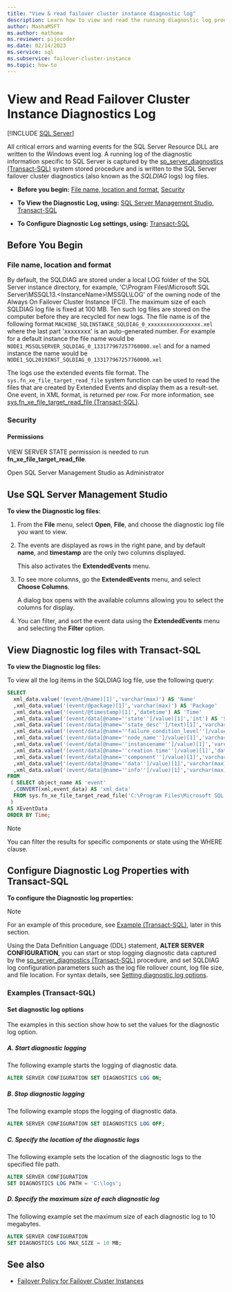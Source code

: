 ```yaml
---
title: "View & read failover cluster instance diagnostic log"
description: Learn how to view and read the running diagnostic log produced by a SQL Server failover cluster instance.
author: MashaMSFT
ms.author: mathoma
ms.reviewer: pijocoder
ms.date: 02/14/2023
ms.service: sql
ms.subservice: failover-cluster-instance
ms.topic: how-to
---
```

# View and Read Failover Cluster Instance Diagnostics Log

[!INCLUDE [SQL Server](../../../includes/applies-to-version/sqlserver.md)]

All critical errors and warning events for the SQL Server Resource DLL are written to the Windows event log. A running log of the diagnostic information specific to SQL Server is captured by the [sp_server_diagnostics &#40;Transact-SQL&#41;](../../../relational-databases/system-stored-procedures/sp-server-diagnostics-transact-sql.md) system stored procedure and is written to the SQL Server failover cluster diagnostics (also known as the *SQLDIAG* logs) log files.

- **Before you begin:**  [File name, location and format](#file-name-location-format), [Security](#Security)

- **To View the Diagnostic Log, using:**  [SQL Server Management Studio](#SSMSProcedure), [Transact-SQL](#TsqlProcedure)

- **To Configure Diagnostic Log settings, using:** [Transact-SQL](#TsqlConfigure)

## <a id="BeforeYouBegin"></a> Before You Begin

### <a id="file-name-location-format"></a> File name, location and format

 By default, the SQLDIAG are stored under a local LOG folder of the SQL Server instance directory, for example, 'C\Program Files\Microsoft SQL Server\MSSQL13.\<InstanceName>\MSSQL\LOG' of the owning node of the Always On Failover Cluster Instance (FCI). The maximum size of each SQLDIAG log file is fixed at 100 MB. Ten such log files are stored on the computer before they are recycled for new logs.  The file name is of the following format `MACHINE_SQLINSTANCE_SQLDIAG_0_xxxxxxxxxxxxxxxxx.xel` where the last part 'xxxxxxxx' is an auto-generated number. For example for a default instance the file name would be `NODE1_MSSQLSERVER_SQLDIAG_0_133177967257760000.xel` and for a named instance the name would be `NODE1_SQL2019INST_SQLDIAG_0_133177967257760000.xel`

 The logs use the extended events file format. The `sys.fn_xe_file_target_read_file` system function can be used to read the files that are created by Extended Events and display them as a result-set. One event, in XML format, is returned per row. For more information, see [sys.fn_xe_file_target_read_file (Transact-SQL)](../../../relational-databases/system-functions/sys-fn-xe-file-target-read-file-transact-sql.md).

### <a id="Security"></a> Security

#### <a id="Permissions"></a> Permissions

 VIEW SERVER STATE permission is needed to run **fn_xe_file_target_read_file**.

 Open SQL Server Management Studio as Administrator

## <a id="SSMSProcedure"></a> Use SQL Server Management Studio

 **To view the Diagnostic log files:**

1. From the **File** menu, select **Open**, **File**, and choose the diagnostic log file you want to view.

1. The events are displayed as rows in the right pane, and by default **name**, and **timestamp** are the only two columns displayed.

     This also activates the **ExtendedEvents** menu.

1. To see more columns, go the **ExtendedEvents** menu, and select **Choose Columns**.

     A dialog box opens with the available columns allowing you to select the columns for display.

1. You can filter, and sort the event data using the **ExtendedEvents** menu and selecting the **Filter** option.

## <a id="TsqlProcedure"></a> View Diagnostic log files with Transact-SQL

 **To view the Diagnostic log files:**

 To view all the log items in the SQLDIAG log file, use the following query:

```sql
SELECT
  xml_data.value('(event/@name)[1]','varchar(max)') AS 'Name'
  ,xml_data.value('(event/@package)[1]','varchar(max)') AS 'Package'
  ,xml_data.value('(event/@timestamp)[1]','datetime') AS 'Time'
  ,xml_data.value('(event/data[@name=''state'']/value)[1]','int') AS 'State'
  ,xml_data.value('(event/data[@name=''state_desc'']/text)[1]','varchar(max)') AS 'State   Description'
  ,xml_data.value('(event/data[@name=''failure_condition_level'']/value)[1]','int') AS   'Failure Conditions'
  ,xml_data.value('(event/data[@name=''node_name'']/value)[1]','varchar(max)') AS   'Node_Name'
  ,xml_data.value('(event/data[@name=''instancename'']/value)[1]','varchar(max)') AS   'Instance Name'
  ,xml_data.value('(event/data[@name=''creation time'']/value)[1]','datetime') AS 'Creation   Time'
  ,xml_data.value('(event/data[@name=''component'']/value)[1]','varchar(max)') AS   'Component'
  ,xml_data.value('(event/data[@name=''data'']/value)[1]','varchar(max)') AS 'Data'
  ,xml_data.value('(event/data[@name=''info'']/value)[1]','varchar(max)') AS 'Info'
FROM
 ( SELECT object_name AS 'event'
  ,CONVERT(xml,event_data) AS 'xml_data'
  FROM sys.fn_xe_file_target_read_file('C:\Program Files\Microsoft SQL Server\MSSQL13.MSSQLSERVER\MSSQL\Log\SQLNODE1_MSSQLSERVER_SQLDIAG_0_129936003752530000.xel',NULL,NULL,NULL)
 )
AS XEventData
ORDER BY Time;
```

> [!NOTE]  
> You can filter the results for specific components or state using the WHERE clause.

## <a id="TsqlConfigure"></a> Configure Diagnostic Log Properties with Transact-SQL

 **To configure the Diagnostic log properties:**

> [!NOTE]  
> For an example of this procedure, see [Example (Transact-SQL)](#TsqlExample), later in this section.

 Using the Data Definition Language (DDL) statement, **ALTER SERVER CONFIGURATION**, you can start or stop logging diagnostic data captured by the [sp_server_diagnostics (Transact-SQL)](../../../relational-databases/system-stored-procedures/sp-server-diagnostics-transact-sql.md) procedure, and set SQLDIAG log configuration parameters such as the log file rollover count, log file size, and file location. For syntax details, see [Setting diagnostic log options](../../../t-sql/statements/alter-server-configuration-transact-sql.md#Diagnostic).

### <a id="ConfigTsqlExample"></a> Examples (Transact-SQL)

#### <a id="TsqlExample"></a> Set diagnostic log options

 The examples in this section show how to set the values for the diagnostic log option.

##### A. Start diagnostic logging

 The following example starts the logging of diagnostic data.

```sql
ALTER SERVER CONFIGURATION SET DIAGNOSTICS LOG ON;
```

##### B. Stop diagnostic logging

 The following example stops the logging of diagnostic data.

```sql
ALTER SERVER CONFIGURATION SET DIAGNOSTICS LOG OFF;
```

##### C. Specify the location of the diagnostic logs

 The following example sets the location of the diagnostic logs to the specified file path.

```sql
ALTER SERVER CONFIGURATION
SET DIAGNOSTICS LOG PATH = 'C:\logs';
```

##### D. Specify the maximum size of each diagnostic log

 The following example set the maximum size of each diagnostic log to 10 megabytes.

```sql
ALTER SERVER CONFIGURATION
SET DIAGNOSTICS LOG MAX_SIZE = 10 MB;
```

## See also

- [Failover Policy for Failover Cluster Instances](../../../sql-server/failover-clusters/windows/failover-policy-for-failover-cluster-instances.md)
